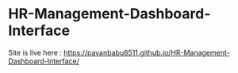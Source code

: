 # HR-Management-Dashboard-Interface

Site is live here : https://pavanbabu8511.github.io/HR-Management-Dashboard-Interface/
